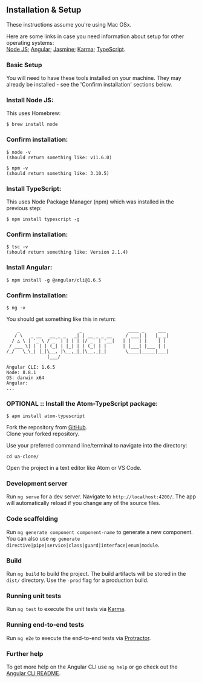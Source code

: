 ## Installation & Setup
These instructions assume you're using Mac OSx.  

Here are some links in case you need information about setup for other operating systems:  
[Node JS](https://nodejs.org/en/);
[Angular](https://angular.io/);
[Jasmine](https://jasmine.github.io/);
[Karma](https://karma-runner.github.io/latest/index.html);
[TypeScript](https://www.typescriptlang.org/).

### Basic Setup
You will need to have these tools installed on your machine. They may already be installed - see the 'Confirm installation' sections below.

### Install Node JS:
This uses Homebrew:  

```
$ brew install node
```
### Confirm installation:

```
$ node -v
(should return something like: v11.6.0)

$ npm -v
(should return something like: 3.10.5)
```
### Install TypeScript:
This uses Node Package Manager (npm) which was installed in the previous step:
```
$ npm install typescript -g
```
### Confirm installation:
```
$ tsc -v
(should return something like: Version 2.1.4)
```

### Install Angular:
```
$ npm install -g @angular/cli@1.6.5
```

### Confirm installation:
```
$ ng -v
```
You should get something like this in return:
```
    _                      _                 ____ _     ___
   / \   _ __   __ _ _   _| | __ _ _ __     / ___| |   |_ _|
  / △ \ | '_ \ / _` | | | | |/ _` | '__|   | |   | |    | |
 / ___ \| | | | (_| | |_| | | (_| | |      | |___| |___ | |
/_/   \_\_| |_|\__, |\__,_|_|\__,_|_|       \____|_____|___|
               |___/

Angular CLI: 1.6.5
Node: 8.8.1
OS: darwin x64
Angular:
...
```

### OPTIONAL :: Install the Atom-TypeScript package:

```
$ apm install atom-typescript
```

Fork the repository from [GitHub](https://github.com/skillitzimberg/ua-clone).  
Clone your forked repository.  

Use your preferred command line/terminal to navigate into the directory:
```
cd ua-clone/
```

Open the project in a text editor like Atom or VS Code.

### Development server

Run `ng serve` for a dev server. Navigate to `http://localhost:4200/`. The app will automatically reload if you change any of the source files.

### Code scaffolding

Run `ng generate component component-name` to generate a new component. You can also use `ng generate directive|pipe|service|class|guard|interface|enum|module`.

### Build

Run `ng build` to build the project. The build artifacts will be stored in the `dist/` directory. Use the `-prod` flag for a production build.

### Running unit tests

Run `ng test` to execute the unit tests via [Karma](https://karma-runner.github.io).

### Running end-to-end tests

Run `ng e2e` to execute the end-to-end tests via [Protractor](http://www.protractortest.org/).

### Further help

To get more help on the Angular CLI use `ng help` or go check out the [Angular CLI README](https://github.com/angular/angular-cli/blob/master/README.md).
